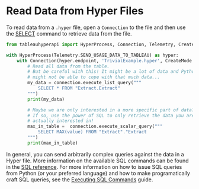 # Read Data from Hyper Files

To read data from a `.hyper` file, open a `Connection` to the file and
then use the [SELECT](../../sql/command/select.md) command to retrieve data from the file.

```python
from tableauhyperapi import HyperProcess, Connection, Telemetry, CreateMode, Inserter

with HyperProcess(Telemetry.SEND_USAGE_DATA_TO_TABLEAU) as hyper:
    with Connection(hyper.endpoint, 'TrivialExample.hyper', CreateMode.NONE) as connection:
        # Read all data from the table.
        # But be careful with this! It might be a lot of data and Python
        # might not be able to cope with that much data...
        my_data = connection.execute_list_query("""
            SELECT * FROM "Extract.Extract"
        """)
        print(my_data)

        # Maybe we are only interested in a more specific part of data?
        # If so, use the power of SQL to only retrieve the data you are
        # actually interested in!
        max_in_table =  connection.execute_scalar_query("""
            SELECT MAX(value) FROM "Extract"."Extract
        """)
        print(max_in_table)
```

In general, you can send arbitrarily complex queries against the data in a Hyper file.
More information on the available SQL commands can be found in the [SQL reference](../../sql/).
For more information on how to issue SQL queries from Python (or your preferred language) and how to make programatically craft SQL queries, see the [Executing SQL Commands](../sql_commands) guide.